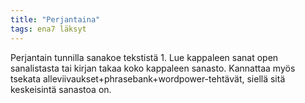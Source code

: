 ```yaml
---
title: "Perjantaina"
tags: ena7 läksyt
---
```


Perjantain tunnilla sanakoe tekstistä 1. Lue kappaleen sanat open sanalistasta tai kirjan takaa koko kappaleen sanasto. Kannattaa myös tsekata alleviivaukset+phrasebank+wordpower-tehtävät, siellä sitä keskeisintä sanastoa on.

